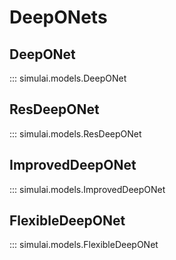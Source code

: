 # DeepONets

## DeepONet
::: simulai.models.DeepONet
## ResDeepONet
::: simulai.models.ResDeepONet
## ImprovedDeepONet
::: simulai.models.ImprovedDeepONet
## FlexibleDeepONet
::: simulai.models.FlexibleDeepONet
